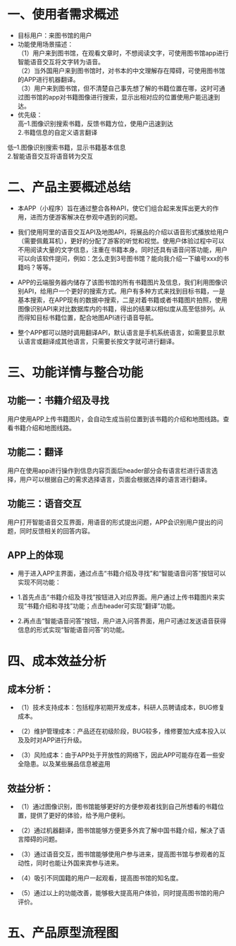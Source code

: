 #  一、使用者需求概述
-  目标用户：来图书馆的用户
-  功能使用场景描述：   
（1）用户来到图书馆，在观看文章时，不想阅读文字，可使用图书馆app进行智能语音交互将文字转为语音。       
（2）当外国用户来到图书馆时，对书本的中文理解存在障碍，可使用图书馆的APP进行机器翻译。      
（3）用户来到图书馆，但不清楚自己事先想了解的书籍位置在哪，这时可通过图书馆的app对书籍图像进行搜索，显示出相对应的位置使用户能迅速到达。   
-  优先级：    
高–1.图像识别搜索书籍，反馈书籍方位，使用户迅速到达     
2.书籍信息的自定义语言翻译        

低–1.图像识别搜索书籍，显示书籍基本信息      
2.智能语音交互将语音转为交互    
#  二、产品主要概述总结    

-  本APP（小程序）旨在通过整合各种API，使它们组合起来发挥出更大的作用，进而方便游客解决在参观中遇到的问题。     

-  我们使用阿里的语音交互API及地图API，将展品的介绍以语音形式播放给用户（需要佩戴耳机），更好的分配了游客的听觉和视觉。使用户体验过程中可以不用阅读大量的文字信息，注重在书籍本身。同时还具有语音问答功能，用户可以向该软件提问，例如：怎么走到3号图书馆？能向我介绍一下编号xxx的书籍吗？等等。   

-  APP的云端服务器内储存了该图书馆的所有书籍图片及信息，我们利用图像识别API，给用户一个更好的搜索方式。用户有多种方式来找到目标书籍，一是基本搜索，在APP现有的数据中搜索，二是对着书籍或者书籍图片拍照，使用图像识别API来对比数据库内的书籍，得出的结果以相似度从高至低排列。从而得知目标书籍位置，配合地图API进行语音导航。     

-  整个APP都可以随时调用翻译API，默认语言是手机系统语言，如需要显示默认语言或翻译成其他语言，只需要长按文字就可进行翻译。     

 #  三、功能详情与整合功能

##  功能一：书籍介绍及寻找

用户使用APP上传书籍图片，会自动生成当前位置到该书籍的介绍和地图线路。查看书籍介绍和地图线路。   


##  功能二：翻译

用户在使用app进行操作到信息内容页面后header部分会有语言栏进行语言选择，用户可以根据自己的需求选择语言，页面会根据选择的语言进行翻译。   

##  功能三：语音交互

用户打开智能语音交互界面，用语音的形式提出问题，APP会识别用户提出的问题，同时反馈相关的回答内容。    

##  APP上的体现

-  用于进入APP主界面，通过点击“书籍介绍及寻找”和“智能语音问答”按钮可以实现不同功能：   

-  1.首先点击“书籍介绍及寻找”按钮进入对应界面。用户通过上传书籍图片来实现“书籍介绍和寻找”功能；点击header可实现“翻译”功能。   

-  2.再点击“智能语音问答”按钮，用户进入问答界面，用户可通过发送语音获得信息的形式实现“智能语音问答”的功能。    

#  四、成本效益分析

##  成本分析：

-  （1）技术支持成本：包括程序初期开发成本，科研人员聘请成本，BUG修复成本。   

-  （2）维护管理成本：产品还在初级阶段，BUG较多，维修要加大成本投入以及及时对APP进行升级。   

-  （3）风险成本：由于APP处于开放性的网络下，因此APP可能存在着一些安全隐患。以及某些展品信息被盗用   

##  效益分析：

-  （1）通过图像识别，图书馆能够更好的方便参观者找到自己所想看的书籍位置，提供了更好的体验，给予用户便利。   

-  （2）通过机器翻译，图书馆能够方便更多外宾了解中国书籍介绍，解决了语言障碍的问题。   

-  （3）通过语音交互，图书馆能够使用户参与进来，提高图书馆与参观者的互动性，同时也能让外国来宾参与进来。   

-  （4）吸引不同国籍的用户一起观看，提高图书馆的知名度。   

-  （5）通过以上的功能改善，能够极大提高用户体验，同时提高图书馆的用户评价。   

#  五、产品原型流程图

